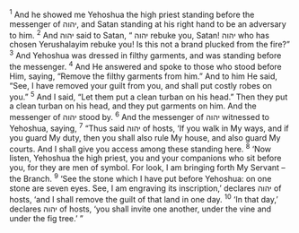 <sup>1</sup> And he showed me Yehoshua the high priest standing before the messenger of יהוה, and Satan standing at his right hand to be an adversary to him.
<sup>2</sup> And יהוה said to Satan, “ יהוה rebuke you, Satan! יהוה who has chosen Yerushalayim rebuke you! Is this not a brand plucked from the fire?”
<sup>3</sup> And Yehoshua was dressed in filthy garments, and was standing before the messenger.
<sup>4</sup> And He answered and spoke to those who stood before Him, saying, “Remove the filthy garments from him.” And to him He said, “See, I have removed your guilt from you, and shall put costly robes on you.”
<sup>5</sup> And I said, “Let them put a clean turban on his head.” Then they put a clean turban on his head, and they put garments on him. And the messenger of יהוה stood by.
<sup>6</sup> And the messenger of יהוה witnessed to Yehoshua, saying,
<sup>7</sup> “Thus said יהוה of hosts, ‘If you walk in My ways, and if you guard My duty, then you shall also rule My house, and also guard My courts. And I shall give you access among these standing here.
<sup>8</sup> ‘Now listen, Yehoshua the high priest, you and your companions who sit before you, for they are men of symbol. For look, I am bringing forth My Servant – the Branch.
<sup>9</sup> ‘See the stone which I have put before Yehoshua: on one stone are seven eyes. See, I am engraving its inscription,’ declares יהוה of hosts, ‘and I shall remove the guilt of that land in one day.
<sup>10</sup> ‘In that day,’ declares יהוה of hosts, ‘you shall invite one another, under the vine and under the fig tree.’ ”
